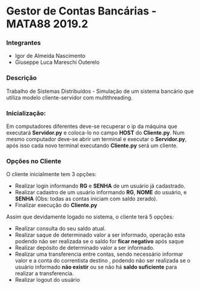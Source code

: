 # Gestor de Contas Bancárias - MATA88 2019.2
### Integrantes
* Igor de Almeida Nascimento
* Giuseppe Luca Mareschi Outerelo

### Descrição
Trabalho de Sistemas Distribuídos - Simulação de um sistema bancário que utiliza modelo cliente-servidor com multithreading.

### Inicialização:
Em computadores diferentes deve-se recuperar o ip da máquina que executará **Servidor.py** e coloca-lo no campo **HOST** do **Cliente.py**. Num mesmo computador deve-se abrir um terminal e executar o **Servidor.py**, após isso cada novo terminal executando **Cliente.py** será um cliente.
  
### Opções no Cliente
O cliente inicialmente tem 3 opções:
* Realizar login informando __RG__ e **SENHA** de um usuário já cadastrado.
* Realizar cadastro de um usuário informando **RG**, **NOME** do usuário, e **SENHA** (Obs: todas as contas iniciam com saldo zerado).
* Finalizar execução do **Cliente.py**
    
Assim que devidamente logado no sistema, o cliente terá 5 opções:
* Realizar consulta do seu saldo atual.
* Realizar saque de determinado valor a ser informado, operação esta podendo não ser realizada se o saldo for **ficar negativo** após saque
* Realizar depósito de determinado valor a ser informado.
* Realizar uma transferencia entre contas, sendo necessário informar valor e a conta do correntista destino , podendo não ser realizada se o usuário informado **não existir** ou se não há **saldo suficiente** para realizar a transferencia.
* Realizar logout do usuário
